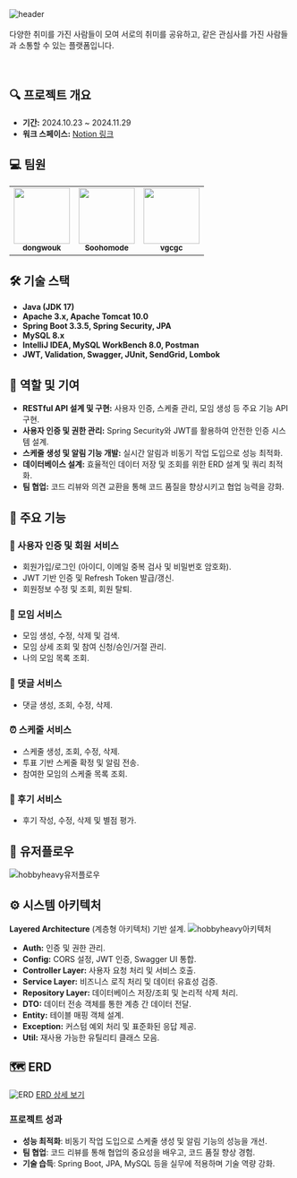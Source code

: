 <br/><br/>
![header](https://capsule-render.vercel.app/api?type=Venom&color=auto&height=150&section=header&text=HobbyHeavy&fontSize=40)
<br/><br/>
다양한 취미를 가진 사람들이 모여 서로의 취미를 공유하고, 같은 관심사를 가진 사람들과 소통할 수 있는 플랫폼입니다.<br/><br/><br/>

## 🔍 프로젝트 개요
- **기간:** 2024.10.23 ~ 2024.11.29
- **워크 스페이스:** [Notion 링크](https://www.notion.so/127a0ad20d79801f9ad3dcf55e11bb7b)

## 💻 팀원
<table>
  <tr>
    <td align="center"><a href="https://github.com/dongwouk"><img src="https://avatars.githubusercontent.com/u/129401432?v=4" width="100px;"><br><sub><b>dongwouk</b></sub></a></td>
    <td align="center"><a href="https://github.com/Soohomode"><img src="https://avatars.githubusercontent.com/u/135407758?v=4" width="100px;"><br><sub><b>Soohomode</b></sub></a></td>
    <td align="center"><a href="https://github.com/vgcgc"><img src="https://avatars.githubusercontent.com/u/71873426?v=4" width="100px;"><br><sub><b>vgcgc</b></sub></a></td>
  </tr>
</table>  

## 🛠️ 기술 스택
- **Java (JDK 17)**
- **Apache 3.x, Apache Tomcat 10.0**
- **Spring Boot 3.3.5, Spring Security, JPA**
- **MySQL 8.x**
- **IntelliJ IDEA, MySQL WorkBench 8.0, Postman**
- **JWT, Validation, Swagger, JUnit, SendGrid, Lombok**



## 🎯 역할 및 기여
- **RESTful API 설계 및 구현:** 사용자 인증, 스케줄 관리, 모임 생성 등 주요 기능 API 구현.
- **사용자 인증 및 권한 관리:** Spring Security와 JWT를 활용하여 안전한 인증 시스템 설계.
- **스케줄 생성 및 알림 기능 개발:** 실시간 알림과 비동기 작업 도입으로 성능 최적화.
- **데이터베이스 설계:** 효율적인 데이터 저장 및 조회를 위한 ERD 설계 및 쿼리 최적화.
- **팀 협업:** 코드 리뷰와 의견 교환을 통해 코드 품질을 향상시키고 협업 능력을 강화.



## 📑 주요 기능

### 👥 사용자 인증 및 회원 서비스
- 회원가입/로그인 (아이디, 이메일 중복 검사 및 비밀번호 암호화).
- JWT 기반 인증 및 Refresh Token 발급/갱신.
- 회원정보 수정 및 조회, 회원 탈퇴.

### 👫 모임 서비스
- 모임 생성, 수정, 삭제 및 검색.
- 모임 상세 조회 및 참여 신청/승인/거절 관리.
- 나의 모임 목록 조회.

### 📝 댓글 서비스
- 댓글 생성, 조회, 수정, 삭제.

### ⏰ 스케줄 서비스
- 스케줄 생성, 조회, 수정, 삭제.
- 투표 기반 스케줄 확정 및 알림 전송.
- 참여한 모임의 스케줄 목록 조회.

### 🌟 후기 서비스
- 후기 작성, 수정, 삭제 및 별점 평가.



## 📱 유저플로우
![hobbyheavy유저플로우](https://github.com/user-attachments/assets/f4425d6e-b2da-4014-aa7f-c73b22e0cc61)


## ⚙️ 시스템 아키텍처
**Layered Architecture** (계층형 아키텍처) 기반 설계.
![hobbyheavy아키텍처](https://github.com/user-attachments/assets/19f9affb-208d-4322-a5e8-394903a41b59)

- **Auth:** 인증 및 권한 관리.
- **Config:** CORS 설정, JWT 인증, Swagger UI 통합.
- **Controller Layer:** 사용자 요청 처리 및 서비스 호출.
- **Service Layer:** 비즈니스 로직 처리 및 데이터 유효성 검증.
- **Repository Layer:** 데이터베이스 저장/조회 및 논리적 삭제 처리.
- **DTO:** 데이터 전송 객체를 통한 계층 간 데이터 전달.
- **Entity:** 테이블 매핑 객체 설계.
- **Exception:** 커스텀 예외 처리 및 표준화된 응답 제공.
- **Util:** 재사용 가능한 유틸리티 클래스 모음.



## 🗺️ ERD
![ERD](https://github.com/user-attachments/assets/e18a0f35-8e61-41cd-9236-62d0c096a604)
[ERD 상세 보기](https://www.erdcloud.com/d/QXGZ2z8xQdKcmpoNh)

### 프로젝트 성과
- **성능 최적화**: 비동기 작업 도입으로 스케줄 생성 및 알림 기능의 성능을 개선.
- **팀 협업**: 코드 리뷰를 통해 협업의 중요성을 배우고, 코드 품질 향상 경험.
- **기술 습득**: Spring Boot, JPA, MySQL 등을 실무에 적용하며 기술 역량 강화.  

